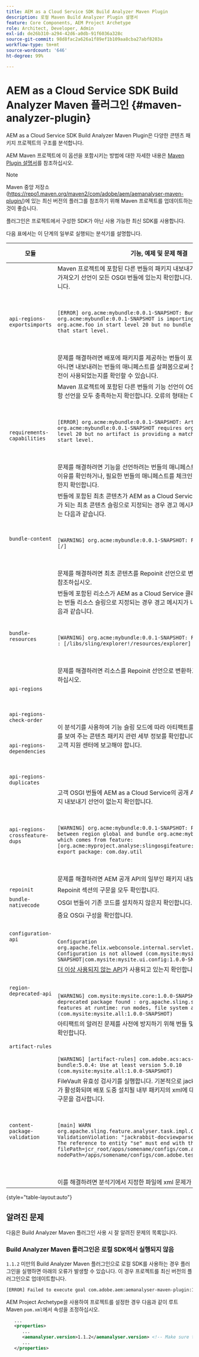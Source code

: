 ```yaml
---
title: AEM as a Cloud Service SDK Build Analyzer Maven Plugin
description: 로컬 Maven Build Analyzer Plugin 설명서
feature: Core Components, AEM Project Archetype
role: Architect, Developer, Admin
exl-id: de26b310-a294-42d6-a0db-91f6036a328c
source-git-commit: 98d8fac2a626a1f89ef1b109aa8cba27abf8203a
workflow-type: tm+mt
source-wordcount: '646'
ht-degree: 99%

---
```


# AEM as a Cloud Service SDK Build Analyzer Maven 플러그인 {#maven-analyzer-plugin}

AEM as a Cloud Service SDK Build Analyzer Maven Plugin은 다양한 콘텐츠 패키지 프로젝트의 구조를 분석합니다.

AEM Maven 프로젝트에 이 옵션을 포함시키는 방법에 대한 자세한 내용은 [Maven Plugin 설명서](https://github.com/adobe/aemanalyser-maven-plugin/blob/main/aemanalyser-maven-plugin/README.md)를 참조하십시오.

>[!NOTE]
>
>Maven 중앙 저장소(https://repo1.maven.org/maven2/com/adobe/aem/aemanalyser-maven-plugin/)에 있는 최신 버전의 플러그를 참조하기 위해 Maven 프로젝트를 업데이트하는 것이 좋습니다.

플러그인은 프로젝트에서 구성한 SDK가 아닌 사용 가능한 최신 SDK를 사용합니다.

다음 표에서는 이 단계의 일부로 실행되는 분석기를 설명합니다. <!-- Note that some are executed in the local SDK, while others are only executed during the Cloud Manager pipeline deployment. -->

| 모듈 | 기능, 예제 및 문제 해결 | 로컬 SDK | Cloud Manager |
|---|---|---|---|
| `api-regions-exportsimports` | Maven 프로젝트에 포함된 다른 번들의 패키지 내보내기 선언이 충족하는 패키지 가져오기 선언이 모든 OSGI 번들에 있는지 확인합니다. 오류의 형태는 다음과 같습니다. <p> </p> `[ERROR] org.acme:mybundle:0.0.1-SNAPSHOT: Bundle org.acme:mybundle:0.0.1-SNAPSHOT is importing package(s) org.acme.foo in start level 20 but no bundle is exporting these for that start level.`<p> </p>문제를 해결하려면 배포에 패키지를 제공하는 번들이 포함되어 있는지 확인합니다. 아니면 내보내려는 번들의 매니페스트를 살펴봄으로써 잘못된 이름 또는 잘못된 버전이 사용되었는지를 확인할 수 있습니다. | 예 | 예 |
| `requirements-capabilities` | Maven 프로젝트에 포함된 다른 번들의 기능 선언이 OSGI 번들로 제작된 요구 사항 선언을 모두 충족하는지 확인합니다. 오류의 형태는 다음과 같습니다. <p> </p> `[ERROR] org.acme:mybundle:0.0.1-SNAPSHOT: Artifact org.acme:mybundle:0.0.1-SNAPSHOT requires org.foo.bar in start level 20 but no artifact is providing a matching capability in this start level.`<p> </p> 문제를 해결하려면 기능을 선언하려는 번들의 매니페스트를 살펴봄으로써 누락된 이유를 확인하거나, 필요한 번들의 매니페스트를 체크인하여 해당 요구 사항이 정확한지 확인합니다. | 예 | 예 |
| `bundle-content` | 번들에 포함된 최초 콘텐츠가 AEM as a Cloud Service 클러스터된 환경에 문제가 되는 최초 콘텐츠 슬링으로 지정되는 경우 경고 메시지가 나타납니다. 경고 형태는 다음과 같습니다. <p> </p> `[WARNING] org.acme:mybundle:0.0.1-SNAPSHOT: Found initial content : [/]` <p> </p>문제를 해결하려면 최초 콘텐츠를 Repoinit 선언으로 변환하고 Repoinit 설명서를 참조하십시오. | 예 | 예 |
| `bundle-resources` | 번들에 포함된 리소스가 AEM as a Cloud Service 클러스터된 환경에 문제가 되는 번들 리소스 슬링으로 지정되는 경우 경고 메시지가 나타납니다. 경고 형태는 다음과 같습니다.<p> </p> `[WARNING] org.acme:mybundle:0.0.1-SNAPSHOT: Found bundle resources : [/libs/sling/explorer!/resources/explorer]`<p> </p> 문제를 해결하려면 리소스를 Repoinit 선언으로 변환하고 [Repoinit 설명서](https://experienceleague.adobe.com/docs/experience-manager-cloud-service/implementing/developing/aem-project-content-package-structure.html?lang=kr#repo-init)를 참조하십시오. | 예 | 예 |
| `api-regions`<p> </p>`api-regions-check-order`<p> </p>`api-regions-dependencies`<p> </p>`api-regions-duplicates` | 이 분석기를 사용하여 기능 슬링 모드에 따라 아티팩트를 만드는 [모델 변환 프로세스](https://experienceleague.adobe.com/docs/experience-manager-cloud-service/implementing/deploying/overview.html?lang=kr#deploying)를 보여 주는 콘텐츠 패키지 관련 세부 정보를 확인합니다. 오류가 발생하면 Adobe 고객 지원 센터에 보고해야 합니다. | 예 | 예 |
| `api-regions-crossfeature-dups` | 고객 OSGI 번들에 AEM as a Cloud Service의 공개 API를 오버라이드하는 패키지 내보내기 선언이 없는지 확인합니다.<p> </p>`[WARNING] org.acme:mybundle:0.0.1-SNAPSHOT: Package overlap found between region global and bundle org.acme:mybundle:0.0.1.SNAPSHOT which comes from feature: [org.acme:myproject.analyse:slingosgifeature:0.0.1-SNAPSHOT]. Both export package: com.day.util`<p> </p>문제를 해결하려면 AEM 공개 API의 일부인 패키지 내보내기를 중단합니다. | 예 | 예 |
| `repoinit` | Repoinit 섹션의 구문을 모두 확인합니다. | 예 | 예 |
| `bundle-nativecode` | OSGI 번들이 기존 코드를 설치하지 않은지 확인합니다. | 예 | 예 |
| `configuration-api` | 중요 OSGi 구성을 확인합니다. <p> </p> `Configuration org.apache.felix.webconsole.internal.servlet.OsgiManager: Configuration is not allowed (com.mysite:mysite.all:1.0.0-SNAPSHOT\|com.mysite:mysite.ui.config:1.0.0-SNAPSHOT)` | 예 | 예 |
| `region-deprecated-api` | [더 이상 사용되지 않는 API](https://experienceleague.adobe.com/docs/experience-manager-cloud-service/release-notes/deprecated-apis.html?lang=kr)가 사용되고 있는지 확인합니다. <p> </p>`[WARNING] com.mysite:mysite.core:1.0.0-SNAPSHOT: Usage of deprecated package found : org.apache.sling.settings : Avoid these features at runtime: run modes, file system access (com.mysite:mysite.all:1.0.0-SNAPSHOT)` | 예 | 예 |
| `artifact-rules` | 아티팩트의 알려진 문제를 사전에 방지하기 위해 번들 및 패키지와 같은 종속 항목을 확인합니다.<p> </p>`[WARNING] [artifact-rules] com.adobe.acs:acs-aem-commons-bundle:5.0.4: Use at least version 5.0.10 (com.mysite:mysite.all:1.0.0-SNAPSHOT)` | 예 | 예 |
| `content-package-validation` | FileVault 유효성 검사기를 실행합니다. 기본적으로 jackrabbit-docviewparser가 활성화되며 배포 도중 설치될 내부 패키지의 xml에 대한 올바른 형식의 콘텐츠 구문을 검사합니다.<p> </p>`[main] WARN org.apache.sling.feature.analyser.task.impl.CheckContentPackages - ValidationViolation: "jackrabbit-docviewparser: Invalid XML found: The reference to entity "se" must end with the ';' delimiter.", filePath=jcr_root/apps/somename/configs/com.adobe.test.Invalid.xml, nodePath=/apps/somename/configs/com.adobe.test.Invalid`<p> </p>이를 해결하려면 분석기에서 지정한 파일에 xml 문제가 있는지 확인하십시오. | 예 | 예 |

{style=&quot;table-layout:auto&quot;}

## 알려진 문제

다음은 Build Analyzer Maven 플러그인 사용 시 잘 알려진 문제의 목록입니다.

### Build Analyzer Maven 플러그인은 로컬 SDK에서 실행되지 않음

`1.1.2` 미만의 Build Analyzer Maven 플러그인으로 로컬 SDK를 사용하는 경우 플러그인을 실행하면 아래의 오류가 발생할 수 있습니다. 이 경우 프로젝트를 최신 버전의 플러그인으로 업데이트합니다.

```txt
[ERROR] Failed to execute goal com.adobe.aem:aemanalyser-maven-plugin:1.1.0:analyse (default-analyse) on project mysite.analyse: Execution default-analyse of goal com.adobe.aem:aemanalyser-maven-plugin:1.1.0:analyse failed: arraycopy: source index -1 out of bounds for char[65536] -> [Help 1]
```

AEM Project Archetype을 사용하여 프로젝트를 설정한 경우 다음과 같이 루트 Maven `pom.xml`에서 속성을 조정하십시오.

```xml
   ...
   <properties>
      ...
      <aemanalyser.version>1.1.2</aemanalyser.version> <!-- Make sure to use the latest release -->
      ...
   </properties>
```
